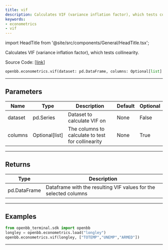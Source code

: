 ```yaml
---
title: vif
description: Calculates VIF (variance inflation factor), which tests collinearity
keywords:
- econometrics
- vif
---
```


import HeadTitle from '@site/src/components/General/HeadTitle.tsx';

<HeadTitle title="econometrics.vif - Reference | OpenBB SDK Docs" />

Calculates VIF (variance inflation factor), which tests collinearity.

Source Code: [[link](https://github.com/OpenBB-finance/OpenBBTerminal/tree/main/openbb_terminal/econometrics/econometrics_model.py#L490)]

```python wordwrap
openbb.econometrics.vif(dataset: pd.DataFrame, columns: Optional[list] = None)
```

---

## Parameters

| Name | Type | Description | Default | Optional |
| ---- | ---- | ----------- | ------- | -------- |
| dataset | pd.Series | Dataset to calculate VIF on | None | False |
| columns | Optional[list] | The columns to calculate to test for collinearity | None | True |


---

## Returns

| Type | Description |
| ---- | ----------- |
| pd.DataFrame | Dataframe with the resulting VIF values for the selected columns |
---

## Examples

```python
from openbb_terminal.sdk import openbb
longley = openbb.econometrics.load("longley")
openbb.econometrics.vif(longley, ["TOTEMP","UNEMP","ARMED"])
```

---

